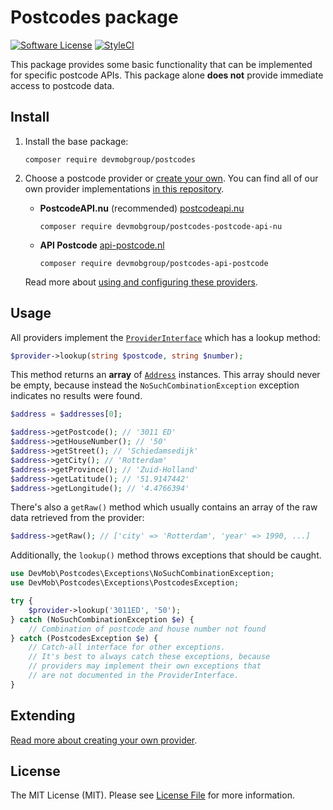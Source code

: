 # Postcodes package

[![Software License](https://img.shields.io/badge/license-MIT-brightgreen.svg?style=flat-square)](LICENSE.md)
[![StyleCI](https://github.styleci.io/repos/149756327/shield)](https://github.styleci.io/repos/149756327)

This package provides some basic functionality that can be implemented for specific postcode APIs. This package alone
**does not** provide immediate access to postcode data. 

## Install
1. Install the base package:
    ```
    composer require devmobgroup/postcodes
    ```

2. Choose a postcode provider or [create your own](https://github.com/devmobgroup/postcodes/blob/master/EXTENDING.md).
You can find all of our own provider implementations [in this repository](https://github.com/devmobgroup/postcodes-providers).
    
    - **PostcodeAPI.nu** (recommended)
        [postcodeapi.nu](https:///postcodeapi.nu)
        ```
        composer require devmobgroup/postcodes-postcode-api-nu
        ```
        
    - **API Postcode**
        [api-postcode.nl](https://api-postcode.nl)
        ```
        composer require devmobgroup/postcodes-api-postcode
        ```
        
    Read more about [using and configuring these providers](https://github.com/devmobgroup/postcodes-providers#postcodes-providers).
      
## Usage
All providers implement the [`ProviderInterface`](https://github.com/devmobgroup/postcodes/blob/master/src/Providers/ProviderInterface.php)
which has a lookup method:
```php
$provider->lookup(string $postcode, string $number);
```

This method returns an **array** of [`Address`](https://github.com/devmobgroup/postcodes/blob/master/src/Address/Address.php) 
instances. This array should never be empty, because instead the `NoSuchCombinationException` exception indicates no 
results were found.
```php
$address = $addresses[0];

$address->getPostcode(); // '3011 ED'
$address->getHouseNumber(); // '50'
$address->getStreet(); // 'Schiedamsedijk'
$address->getCity(); // 'Rotterdam' 
$address->getProvince(); // 'Zuid-Holland'
$address->getLatitude(); // '51.9147442'
$address->getLongitude(); // '4.4766394'
```

There's also a `getRaw()` method which usually contains an array of the raw data retrieved from the provider:
```php
$address->getRaw(); // ['city' => 'Rotterdam', 'year' => 1990, ...]
``` 

Additionally, the `lookup()` method throws exceptions that should be caught.
```php
use DevMob\Postcodes\Exceptions\NoSuchCombinationException;
use DevMob\Postcodes\Exceptions\PostcodesException;

try {
    $provider->lookup('3011ED', '50');
} catch (NoSuchCombinationException $e) {
    // Combination of postcode and house number not found
} catch (PostcodesException $e) {
    // Catch-all interface for other exceptions.
    // It's best to always catch these exceptions, because
    // providers may implement their own exceptions that
    // are not documented in the ProviderInterface.
}
```

## Extending
[Read more about creating your own provider](https://github.com/devmobgroup/postcodes/blob/master/EXTENDING.md).

## License
The MIT License (MIT). Please see [License File](LICENSE.md) for more information.
